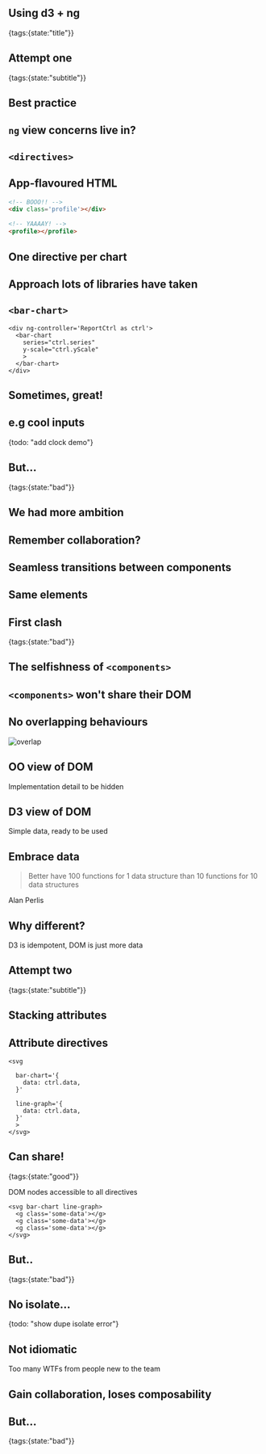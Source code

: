 ## Using d3 + ng
{tags:{state:"title"}}

## Attempt one
{tags:{state:"subtitle"}}

## Best practice

## `ng` view concerns live in?

## `<directives>`

## App-flavoured HTML

```html
<!-- BOOO!! -->
<div class='profile'></div>

<!-- YAAAAY! -->
<profile></profile>
````

## One directive per chart

## Approach lots of libraries have taken

## `<bar-chart>`

    <div ng-controller='ReportCtrl as ctrl'>
      <bar-chart
        series="ctrl.series"
        y-scale="ctrl.yScale"
        >
      </bar-chart>
    </div>

## Sometimes, great!

## e.g cool inputs
{todo: "add clock demo"}

## But...
{tags:{state:"bad"}}

## We had more ambition

## Remember collaboration?

## Seamless transitions between components

## Same elements

## First clash
{tags:{state:"bad"}}

## The selfishness of `<components>`

## `<components>` won't share their DOM

## No overlapping behaviours

![overlap](img/oo.png)

## OO view of DOM

Implementation detail to be hidden

## D3 view of DOM

Simple data, ready to be used

## Embrace data

>  Better have 100 functions for 1 data structure than 10 functions for 10 data structures

Alan Perlis

## Why different?

D3 is idempotent, DOM is just more data

## Attempt two
{tags:{state:"subtitle"}}

## Stacking attributes

## Attribute directives

    <svg

      bar-chart='{
        data: ctrl.data,
      }'

      line-graph='{
        data: ctrl.data,
      }'
      >
    </svg>

## Can share!
{tags:{state:"good"}}

DOM nodes accessible to all directives

    <svg bar-chart line-graph>
      <g class='some-data'></g>
      <g class='some-data'></g>
      <g class='some-data'></g>
    </svg>

## But..
{tags:{state:"bad"}}

## No isolate...
{todo: "show dupe isolate error"}

## Not idiomatic

Too many WTFs from people new to the team

## Gain collaboration, loses composability

## But...
{tags:{state:"bad"}}



